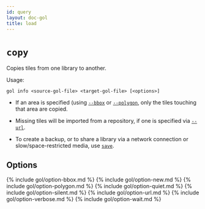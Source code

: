 ```yaml
---
id: query
layout: doc-gol
title: load
---
```


# `copy`

Copies tiles from one library to another.

Usage:

    gol info <source-gol-file> <target-gol-file> [<options>]

- If an area is specified (using [`--bbox`](#option-bbox) or [`--polygon`]((#option-polygon)), only the tiles touching that area are copied.

- Missing tiles will be imported from a repository, if one is specified via [`--url`](#option-url).

- To create a backup, or to share a library via a network connection or slow/space-restricted media, use [`save`](save). 

## Options

{% include gol/option-bbox.md %}
{% include gol/option-new.md %}
{% include gol/option-polygon.md %}
{% include gol/option-quiet.md %}
{% include gol/option-silent.md %}
{% include gol/option-url.md %}
{% include gol/option-verbose.md %}
{% include gol/option-wait.md %}


